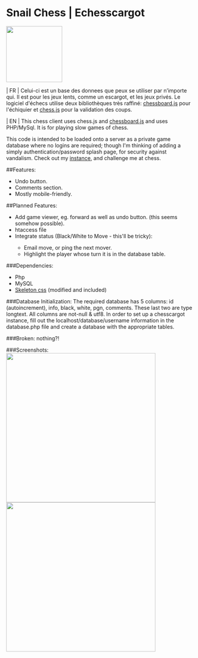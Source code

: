 # Snail Chess | Echesscargot
<img src="https://github.com/polypmer/chesscargot/blob/master/img/play.png?raw=true" width="150px"></img>
<p>| FR | Celui-ci est un base des donnees que peux se utiliser par n’importe
 qui. Il est pour les jeux lents, comme un escargot, et les jeux privés.
 Le logiciel d'échecs utilise deux bibliothèques très raffiné:
 <a href="http://chessboardjs.com/">chessboard.js</a> pour l'échiquier
 et <a href="https://github.com/jhlywa/chess.js/">chess.js</a>
 pour la validation des coups.
 </p>
<p>| EN | This chess client uses chess.js and <a href="http://chessboardjs.com">chessboard.js</a> and uses PHP/MySql. It is for playing slow games of chess.</p><p> This code is intended to be loaded onto a server as a private game database where no logins are required; though I'm thinking of adding a simply authentication/password splash page, for security against vandalism. Check out my <a href="http://play.plyp.org">instance</a>, and challenge me at chess.
</p>
##Features:
<ul>
  <li>Undo button.</li>
  <li>Comments section.</li>
  <li>Mostly mobile-friendly.</li>
</ul>
##Planned Features:
<ul>
  <li>Add game viewer, eg. forward as well as undo button. (this seems somehow possible).</li>
  <li>htaccess file</li>
  <li>Integrate status (Black/White to Move - this'll be tricky):</li>
    <ul>
      <li>Email move, or ping the next mover.</li>
      <li>Highlight the player whose turn it is in the database table.</li>
    </ul>
</ul>
###Dependencies:
<ul>
  <li>Php</li>
  <li>MySQL</li>
  <li><a href="https://getskeleton.com">Skeleton css</a> (modified and included)</li>
</ul>
###Database Initialization:
The required database has 5 columns: id (autoincrement), info, black, white, pgn, comments. These last two are type longtext. All columns are not-null & utf8. In order to set up a chesscargot instance, fill out the localhost/database/username information in the database.php file and create a database with the appropriate tables.

###Broken:
nothing?!

###Screenshots:
<img src="http://play.plyp.org/img/db_screen.png" width="400px"></img>
<img src="http://play.plyp.org/img/play_screen.png" width="400px"></img>
